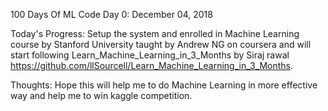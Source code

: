 100 Days Of ML Code
Day 0: December 04, 2018

Today's Progress: Setup the system and enrolled in Machine Learning course by Stanford University taught by Andrew NG on coursera and will start following Learn_Machine_Learning_in_3_Months by Siraj rawal https://github.com/llSourcell/Learn_Machine_Learning_in_3_Months.

Thoughts: Hope this will help me to do Machine Learning in more effective way and help me to win kaggle competition.
